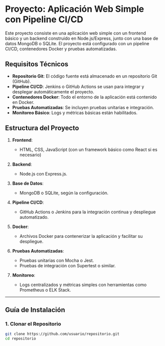 # Proyecto: Aplicación Web Simple con Pipeline CI/CD

Este proyecto consiste en una aplicación web simple con un frontend básico y un backend construido en Node.js/Express, junto con una base de datos MongoDB o SQLite. El proyecto está configurado con un pipeline CI/CD, contenedores Docker y pruebas automatizadas.

## Requisitos Técnicos

- **Repositorio Git**: El código fuente está almacenado en un repositorio Git (GitHub).
- **Pipeline CI/CD**: Jenkins o GitHub Actions se usan para integrar y desplegar automáticamente el proyecto.
- **Contenedores Docker**: Todo el entorno de la aplicación está contenido en Docker.
- **Pruebas Automatizadas**: Se incluyen pruebas unitarias e integración.
- **Monitoreo Básico**: Logs y métricas básicas están habilitados.

## Estructura del Proyecto

1. **Frontend**:
   - HTML, CSS, JavaScript (con un framework básico como React si es necesario)
   
2. **Backend**:
   - Node.js con Express.js.
   
3. **Base de Datos**:
   - MongoDB o SQLite, según la configuración.

4. **Pipeline CI/CD**:
   - GitHub Actions o Jenkins para la integración continua y despliegue automatizado.
   
5. **Docker**:
   - Archivos Docker para contenerizar la aplicación y facilitar su despliegue.

6. **Pruebas Automatizadas**:
   - Pruebas unitarias con Mocha o Jest.
   - Pruebas de integración con Supertest o similar.

7. **Monitoreo**:
   - Logs centralizados y métricas simples con herramientas como Prometheus o ELK Stack.

---

## Guía de Instalación

### 1. Clonar el Repositorio

```bash
git clone https://github.com/usuario/repositorio.git
cd repositorio
```

